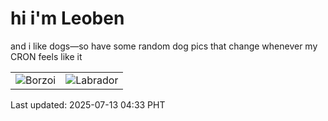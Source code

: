 # hi i'm Leoben

and i like dogs—so have some random dog pics that change whenever my CRON feels like it

|  |  |
|--------|----------|
| ![Borzoi](https://random-dog-vercel.vercel.app/api/random-borzoi?v=1752352437) | ![Labrador](https://random-dog-vercel.vercel.app/api/random-labrador?v=1752352437) |

Last updated: 2025-07-13 04:33 PHT
